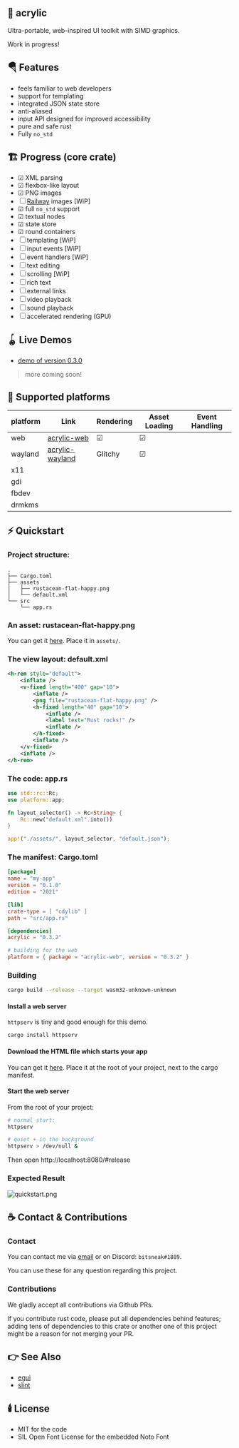 ## 🎨 acrylic

Ultra-portable, web-inspired UI toolkit with SIMD graphics.

Work in progress!

## 🪂 Features

- feels familiar to web developers
- support for templating
- integrated JSON state store
- anti-aliased
- input API designed for improved accessibility
- pure and safe rust
- Fully `no_std`

## 🏗️ Progress (core crate)

- ☑ XML parsing
- ☑ flexbox-like layout
- ☑ PNG images
- ☐ [Railway](https://lib.rs/railway) images [WiP]
- ☑ full `no_std` support
- ☑ textual nodes
- ☑ state store
- ☑ round containers
- ☐ templating [WiP]
- ☐ input events [WiP]
- ☐ event handlers [WiP]
- ☐ text editing
- ☐ scrolling [WiP]
- ☐ rich text
- ☐ external links
- ☐ video playback
- ☐ sound playback
- ☐ accelerated rendering (GPU)

## 🪀 Live Demos

- [demo of version 0.3.0](https://l0.pm/acrylic/)

> more coming soon!

## 🧱 Supported platforms

| platform | Link | Rendering | Asset Loading | Event Handling |
|---|---|---|---|---|
| web | [acrylic-web](https://lib.rs/acrylic-web) | ☑ | ☑ |  |
| wayland | [acrylic-wayland](https://lib.rs/acrylic-wayland) | Glitchy | ☑ |  |
| x11 |  |  |  |  |
| gdi |  |  |  |  |
| fbdev |  |  |  |  |
| drmkms |  |  |  |  |

## ⚡️ Quickstart

### Project structure:

```
.
├── Cargo.toml
├── assets
│   ├── rustacean-flat-happy.png
│   └── default.xml
└── src
    └── app.rs
```

### An asset: rustacean-flat-happy.png

You can get it [here](https://rustacean.net/assets/rustacean-flat-happy.png).
Place it in `assets/`.

### The view layout: default.xml

```xml
<h-rem style="default">
    <inflate />
    <v-fixed length="400" gap="10">
        <inflate />
        <png file="rustacean-flat-happy.png" />
        <h-fixed length="40" gap="10">
            <inflate />
            <label text="Rust rocks!" />
            <inflate />
        </h-fixed>
        <inflate />
    </v-fixed>
    <inflate />
</h-rem>
```

### The code: app.rs

```rust
use std::rc::Rc;
use platform::app;

fn layout_selector() -> Rc<String> {
    Rc::new("default.xml".into())
}

app!("./assets/", layout_selector, "default.json");
```

### The manifest: Cargo.toml

```toml
[package]
name = "my-app"
version = "0.1.0"
edition = "2021"

[lib]
crate-type = [ "cdylib" ]
path = "src/app.rs"

[dependencies]
acrylic = "0.3.2"

# building for the web
platform = { package = "acrylic-web", version = "0.3.2" }
```

### Building

```bash
cargo build --release --target wasm32-unknown-unknown
```

#### Install a web server

`httpserv` is tiny and good enough for this demo.

```bash
cargo install httpserv
```

#### Download the HTML file which starts your app

You can get it [here](https://raw.githubusercontent.com/NathanRoyer/acrylic/main/acrylic-web/index.html).
Place it at the root of your project, next to the cargo manifest.

#### Start the web server

From the root of your project:

```bash
# normal start:
httpserv

# quiet + in the background
httpserv > /dev/null &
```

Then open http://localhost:8080/#release

### Expected Result

![quickstart.png](https://docs.rs/crate/acrylic/0.3.2/source/quickstart.png)

## ☕ Contact & Contributions

### Contact

You can contact me via [email](mailto:nathan.royer.pro@gmail.com)
or on Discord: `bitsneak#1889`.

You can use these for any question regarding this project.

### Contributions

We gladly accept all contributions via Github PRs.

If you contribute rust code, please put all dependencies
behind features; adding tens of dependencies to this crate
or another one of this project might be a reason for not
merging your PR.

## 👉 See Also

* [egui](https://lib.rs/egui)
* [slint](https://lib.rs/slint)

## 🕯️ License

* MIT for the code
* SIL Open Font License for the embedded Noto Font
